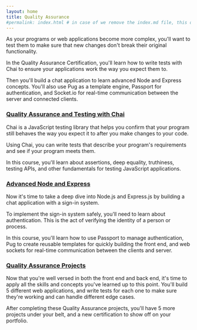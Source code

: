 ```yaml
---
layout: home
title: Quality Assurance
#permalink: index.html # in case of we remove the index.md file, this doc will be the index page
---
```


As your programs or web applications become more complex, you'll want to test them to make sure that new changes don't break their original functionality.

In the Quality Assurance Certification, you'll learn how to write tests with Chai to ensure your applications work the way you expect them to.

Then you'll build a chat application to learn advanced Node and Express concepts. You'll also use Pug as a template engine, Passport for authentication, and Socket.io for real-time communication between the server and connected clients.

### [Quality Assurance and Testing with Chai](./)

Chai is a JavaScript testing library that helps you confirm that your program still behaves the way you expect it to after you make changes to your code.

Using Chai, you can write tests that describe your program's requirements and see if your program meets them.

In this course, you'll learn about assertions, deep equality, truthiness, testing APIs, and other fundamentals for testing JavaScript applications.

### [Advanced Node and Express](./json-apis-and-ajax/README.md)

Now it's time to take a deep dive into Node.js and Express.js by building a chat application with a sign-in system.

To implement the sign-in system safely, you'll need to learn about authentication. This is the act of verifying the identity of a person or process.

In this course, you'll learn how to use Passport to manage authentication, Pug to create reusable templates for quickly building the front end, and web sockets for real-time communication between the clients and server.
### [Quality Assurance Projects](./data-visualization-projects/README.md)

Now that you're well versed in both the front end and back end, it's time to apply all the skills and concepts you've learned up to this point. You'll build 5 different web applications, and write tests for each one to make sure they're working and can handle different edge cases.

After completing these Quality Assurance projects, you'll have 5 more projects under your belt, and a new certification to show off on your portfolio.
